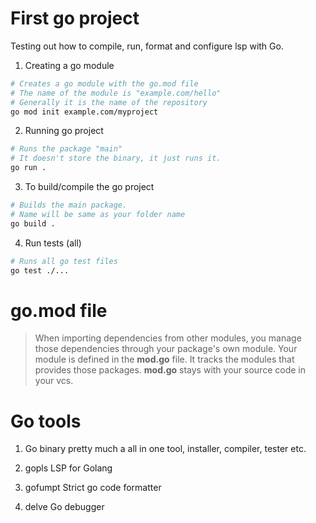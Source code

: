 # First go project

Testing out how to compile, run, format and configure lsp with Go.
1. Creating a go module
```bash
# Creates a go module with the go.mod file
# The name of the module is "example.com/hello"
# Generally it is the name of the repository
go mod init example.com/myproject
```

2. Running go project
```bash
# Runs the package "main"
# It doesn't store the binary, it just runs it.
go run .
```

3. To build/compile the go project
```bash
# Builds the main package.
# Name will be same as your folder name
go build .
```

4. Run tests (all)
```bash
# Runs all go test files
go test ./...
```


# go.mod file

> When importing dependencies from other modules, you manage those dependencies through your package's own module.
> Your module is defined in the **mod.go** file. It tracks the modules that provides those packages. **mod.go** stays
> with your source code in your vcs.



# Go tools
1. Go binary
pretty much a all in one tool, installer, compiler, tester etc.

2. gopls
LSP for Golang

3. gofumpt
Strict go code formatter

4. delve
Go debugger
